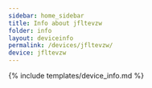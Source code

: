 ```yaml
---
sidebar: home_sidebar
title: Info about jfltevzw
folder: info
layout: deviceinfo
permalink: /devices/jfltevzw/
device: jfltevzw
---
```

{% include templates/device_info.md %}
